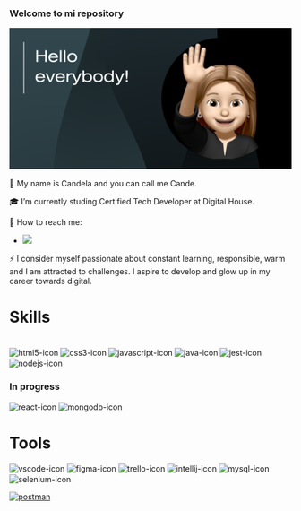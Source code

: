 ### Welcome to mi repository

<img src="https://raw.githubusercontent.com/CandelaMeyer/CandelaMeyer/master/Banner Header GitHub .png" alt="banner that says Hi everybody!">

🌟 My name is Candela and you can call me Cande.

🎓 I’m currently studing Certified Tech Developer at Digital House.

📩 How to reach me:
 - <a href="https://www.linkedin.com/in/candela-meyer/"><img src="https://img.shields.io/badge/LinkedIn-0077B5?style=for-the-badge&logo=linkedin&logoColor=white"/></a>

 ⚡ I consider myself passionate about constant learning, responsible, warm and I am attracted to challenges. I aspire to develop and glow up in my career towards digital.

### <h1> Skills </h1>
<div style="display: inline_block"><br>
  <img align="center" alt="html5-icon" width="48" height="40" src="https://cdn.jsdelivr.net/gh/devicons/devicon/icons/html5/html5-original.svg">
  <img align="center" alt="css3-icon" width="48" height="40" src="https://cdn.jsdelivr.net/gh/devicons/devicon/icons/css3/css3-original.svg">
  <img align="center" alt="javascript-icon" width="48" height="40" src="https://cdn.jsdelivr.net/gh/devicons/devicon/icons/javascript/javascript-original.svg">
  <img align="center" alt="java-icon" width="48" height="40" src="https://cdn.jsdelivr.net/gh/devicons/devicon/icons/java/java-original.svg">   
  <img align="center" alt="jest-icon" width="48" height="40" src="https://cdn.jsdelivr.net/gh/devicons/devicon/icons/jest/jest-plain.svg">
  <img align="center" alt="nodejs-icon" width="48" height="40" src="https://cdn.jsdelivr.net/gh/devicons/devicon/icons/nodejs/nodejs-original-wordmark.svg">
 
### <h3> In progress </h3>
  <img align="center" alt="react-icon" width="48" height="40" src="https://cdn.jsdelivr.net/gh/devicons/devicon/icons/react/react-original.svg">
  <img align="center" alt="mongodb-icon" width="48" height="40" src="https://cdn.jsdelivr.net/gh/devicons/devicon/icons/mongodb/mongodb-original.svg">
                 
### <h1> Tools </h1>

  <img align="center" alt="vscode-icon" width="48" height="40" src="https://cdn.jsdelivr.net/gh/devicons/devicon/icons/vscode/vscode-original.svg">   <img align="center" alt="figma-icon" width="48" height="40" src="https://cdn.jsdelivr.net/gh/devicons/devicon/icons/figma/figma-original.svg">
  <img align="center" alt="trello-icon" width="48" height="40" src="https://cdn.jsdelivr.net/gh/devicons/devicon/icons/trello/trello-plain.svg"> 
  <img align="center" alt="intellij-icon" width="48" height="40" src="https://cdn.jsdelivr.net/gh/devicons/devicon/icons/intellij/intellij-original.svg">
  <img align="center" alt="mysql-icon" width="48" height="40" src="https://cdn.jsdelivr.net/gh/devicons/devicon/icons/mysql/mysql-original-wordmark.svg">
  <img align="center" alt="selenium-icon" width="48" height="40" src="https://cdn.jsdelivr.net/gh/devicons/devicon/icons/selenium/selenium-original.svg">
  <p align="left"> 
  <a href="https://www.vectorlogo.zone/util/preview.html?image=/logos/getpostman/getpostman-icon.svg"> <img src="https://www.vectorlogo.zone/logos/getpostman/getpostman-icon.svg" alt="postman" width="48" height="40"/> </a>
  
  
          
          
          
          
          



